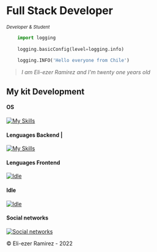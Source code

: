 
# Full Stack Developer 
<sub> *Developer & Student* </sub>

```python
    import logging
    
    logging.basicConfig(level=logging.info)
    
    logging.INFO('Hello everyone from Chile')
```

> <i>I am Eli-ezer Ramirez and I'm twenty one years old 
</i>


## My kit Development
#### OS  
[![My Skills](https://skillicons.dev/icons?i=linux)](https://skillicons.dev) 

#### Lenguages Backend | 
[![My Skills](https://skillicons.dev/icons?i=python,django,flask,java)](https://skillicons.dev)

#### Lenguages Frontend
[![Idle](https://skillicons.dev/icons?i=html,css,js,bootstrap,angular)](https://skillicons.dev)

#### Idle
[![Idle](https://skillicons.dev/icons?i=vscode,vim)](https://skillicons.dev)

#### Social networks
[![Social networks](https://skillicons.dev/icons?i=instagram,twitter,linkedin)](https://skillicons.dev)


©️ Eli-ezer Ramirez - 2022
